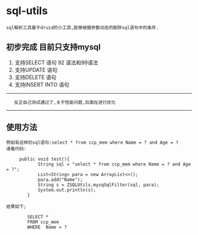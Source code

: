 # sql-utils
    sql解析工具基于druid的小工具,能够根据参数动态的剔除sql语句中的条件.
## 初步完成  目前只支持mysql
1. 支持SELECT 语句 92 语法和99语法
2. 支持UPDATE 语句
3. 支持DELETE 语句
3. 支持INSERT INTO 语句
***
       反正自己测试通过了,关于性能问题,后面在进行优化
***
       
## 使用方法        
    例如有这样的sql语句:select * from ccp_mem where Name = ? and Age = ?
    请看代码:
```
     public void test(){
            String sql = "select * from ccp_mem where Name = ? and Age = ?";
            List<String> para = new ArrayList<>();
            para.add("Name");
            String s = ZSQLUtils.mysqSqlFilter(sql, para);
            System.out.println(s);
        }     
```
    结果如下;
```
        SELECT *
        FROM ccp_mem
        WHERE  Name = ? 
```    

